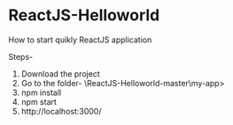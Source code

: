 # ReactJS-Helloworld
How to start quikly ReactJS application

Steps- 
1) Download the project
2) Go to the folder- \ReactJS-Helloworld-master\my-app>
3) npm install
4) npm start
5) http://localhost:3000/

